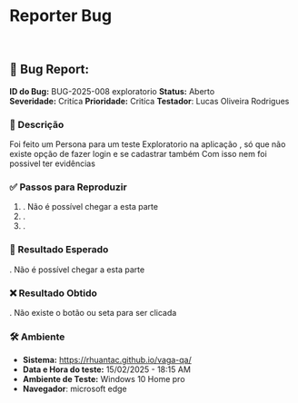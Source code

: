 # Reporter Bug
<br/>

## 🐞 Bug Report: 

**ID do Bug:** BUG-2025-008 exploratorio
**Status:** Aberto  
**Severidade:** Critíca
**Prioridade:** Critíca
**Testador**: Lucas Oliveira Rodrigues

### 📌 Descrição

Foi feito um Persona para um teste Exploratorio na aplicação , só que não existe opção de fazer login e se cadastrar também
Com isso nem foi possivel ter evidências
 

### ✅ Passos para Reproduzir
1. . Não é possível chegar a esta parte
2. . 
3. . 

### 🔎 Resultado Esperado
. Não é possível chegar a esta parte

### ❌ Resultado Obtido
. Não existe o botão ou seta para ser clicada

### 🛠 Ambiente
- **Sistema:**  https://rhuantac.github.io/vaga-qa/ 
- **Data e Hora do teste:** 15/02/2025 - 18:15 AM  
- **Ambiente de Teste:** Windows 10 Home pro 
- **Navegador**: microsoft edge